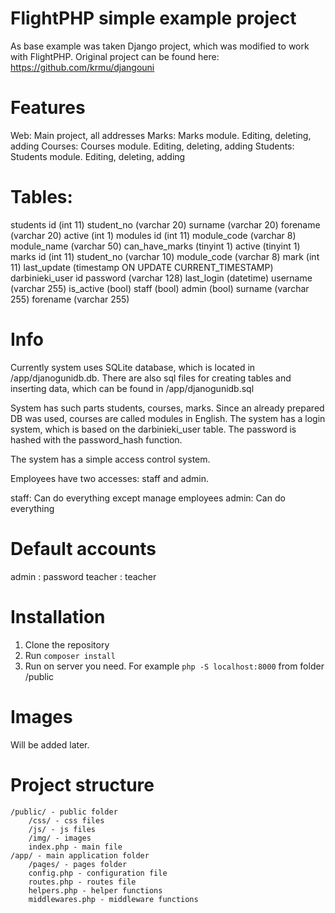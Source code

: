 # FlightPHP simple example project

As base example was taken Django project, which was modified to work with FlightPHP.
Original project can be found here: https://github.com/krmu/djangouni

# Features
Web: Main project, all addresses
Marks: Marks module. Editing, deleting, adding
Courses: Courses module. Editing, deleting, adding
Students: Students module. Editing, deleting, adding

# Tables:

students
    id (int 11)
    student_no (varchar 20)
    surname (varchar 20)
    forename (varchar 20)
    active (int 1)
modules
    id (int 11)
    module_code (varchar 8)
    module_name (varchar 50)
    can_have_marks (tinyint 1)
    active (tinyint 1)
marks
    id (int 11)
    student_no (varchar 10)
    module_code (varchar 8)
    mark (int 11)
    last_update (timestamp ON UPDATE CURRENT_TIMESTAMP)
    darbinieki_user
id
    password (varchar 128)
    last_login (datetime)
    username (varchar 255)
    is_active (bool)
    staff (bool)
    admin (bool)
    surname (varchar 255)
    forename (varchar 255)

# Info

Currently system uses SQLite database, which is located in /app/djanogunidb.db.
There are also sql files for creating tables and inserting data, which can be found in /app/djanogunidb.sql

System has such parts students, courses, marks. Since an already prepared DB was used, courses are called modules in English.
The system has a login system, which is based on the darbinieki_user table. The password is hashed with the password_hash function.

The system has a simple access control system.

Employees have two accesses: staff and admin.

staff: Can do everything except manage employees
admin: Can do everything

# Default accounts

admin : password
teacher : teacher

# Installation

1. Clone the repository
2. Run `composer install`
3. Run on server you need. For example `php -S localhost:8000` from folder /public

# Images

Will be added later.

# Project structure

```
/public/ - public folder
    /css/ - css files
    /js/ - js files
    /img/ - images
    index.php - main file
/app/ - main application folder
    /pages/ - pages folder
    config.php - configuration file
    routes.php - routes file
    helpers.php - helper functions
    middlewares.php - middleware functions
```